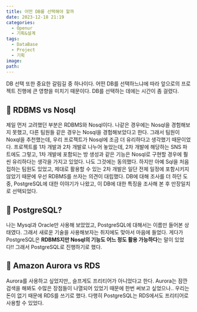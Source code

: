 ```yaml
---
title: 어떤 DB를 선택해야 할까
date: 2023-12-18 21:19
categories:
  - Openur
  - 기획&설계
tags:
  - DataBase
  - Project
  - 기획
image: 
path:
---
```

DB 선택 또한 중요한 갈림길 중 하나이다. 어떤 DB를 선택하느냐에 따라 앞으로의 프로젝트 진행에 큰 영향을 미치기 때문이다. DB를 선택하는 데에는 시간이 좀 걸렸다.

## 🌈 RDBMS vs Nosql
제일 먼저 고려했던 부분은 RDBMS와 Nosql이다. 나같은 경우에는 Nosql을 경험해보지 못했고, 다른 팀원들 같은 경우는 Nosql을 경험해보았다고 한다. 그래서 팀원이 Noxql을 추천했는데, 우리 프로젝트가 Nosql에 조금 더 유리하다고 생각했기 때문이었다.  프로젝트를 1차 개발과 2차 개발로 나누어 놓았는데, 2차 개발에 해당하는 SNS 파트에도 그렇고, 1차 개발에 포함되는 방 생성과 같은 기능은 Nosql로 구현할 경우에 훨씬 유리하다는 생각을 가지고 있었다. 나도 그것에는 동의했다. 하지만 아예 Sql을 처음 접하는 팀원도 있었고, 제대로 활용할 수 있는 2차 개발은 일단 전체 일정에 포함시키지 않았기 때문에 우선 RDBMS를 쓰자는 의견이 대립했다. DB에 대해 조사를 더 하던 도중, PostgreSQL에 대한 이야기가 나왔고, 이 DB에 대한 특징을 조사해 본 후 만장일치로 선택되었다.

## 🌈 PostgreSQL?
나는 Mysql과 Oracle만 사용해 보았었고, PostgreSQL에 대해서는 이름만 들어본 상태였다. 그래서 새로운 기술을 사용해보자는 취지에도 맞아서 마음에 들었다. 게다가 PostgreSQL은 **RDBMS지만 Nosql의 기능도 어느 정도 활용 가능하다**는 말이 있었다!! 그래서 PostgreSQL로 진행하기로 했다. 

## 🌈 Amazon Aurora vs RDS
Aurora를 사용하고 싶었지만,, 슬프게도 프리티어가 아니었다고 한다. Aurora는 잠깐 검색을 해봐도 수많은 장점들이 나열되어 있었기 때문에 한번 써보고 싶었으나.. 우리는 돈이 없기 때문에 RDS를 쓰기로 했다. 다행히 PostgreSQL는 RDS에서도 프리티어로 사용할 수 있었다.